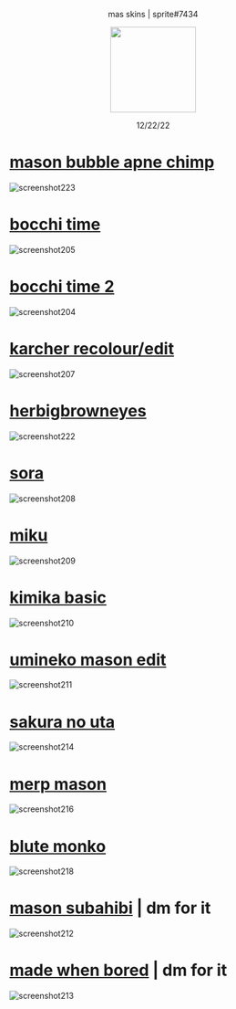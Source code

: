 <p align="center"> mas skins | sprite#7434
<p align="center">
<a href="https://osu.ppy.sh/users/21821366">
  <img src="https://a.ppy.sh/21821366?1669712909.jpeg"  
       width="150"
       height="150"></a>
<p align="center"> 12/22/22

# [mason bubble apne chimp](https://subahibi.s-ul.eu/gC1axeVV)
![screenshot223](https://user-images.githubusercontent.com/115696505/210087334-9e5fabc2-981a-41d6-b772-6b401814aa96.jpg)
  
# [bocchi time](https://subahibi.s-ul.eu/R3oIJKNH)
![screenshot205](https://user-images.githubusercontent.com/115696505/205909438-4f68caad-8698-4aa6-8131-53643b455e92.jpg)

# [bocchi time 2](https://subahibi.s-ul.eu/QtmX3kuD)
![screenshot204](https://user-images.githubusercontent.com/115696505/205910592-41ce4ad2-a605-468a-b805-1d10120e9cb7.jpg)

# [karcher recolour/edit](https://subahibi.s-ul.eu/YVt9IM1d)
![screenshot207](https://user-images.githubusercontent.com/115696505/205911813-82eae1c0-3bc7-4434-bd87-a3aa411b5fa5.jpg)
  
# [herbigbrowneyes](https://subahibi.s-ul.eu/2PfD1ZNk)
![screenshot222](https://user-images.githubusercontent.com/115696505/209139870-db39a278-65c2-415c-a0cc-5524c8b8b1a9.jpg)

# [sora](https://subahibi.s-ul.eu/mB3FI42L)
![screenshot208](https://user-images.githubusercontent.com/115696505/205917038-0b9dc322-f82d-4ac1-acd1-39d8ac5c6234.jpg)

# [miku](https://subahibi.s-ul.eu/OJO75yKw)
![screenshot209](https://user-images.githubusercontent.com/115696505/205918542-d84f1b66-518d-40a0-802e-e041c174ca3e.jpg)

# [kimika basic](https://subahibi.s-ul.eu/5pseQMG8)
![screenshot210](https://user-images.githubusercontent.com/115696505/206012100-c5d16ee2-5edc-43a7-8a6f-64f714b22e3c.jpg)

# [umineko mason edit](https://subahibi.s-ul.eu/fqlDNEVg)
![screenshot211](https://user-images.githubusercontent.com/115696505/206013977-2adced76-7607-475a-8ca8-1735968bce7b.jpg)

# [sakura no uta](https://subahibi.s-ul.eu/ZvMwDDqr)
![screenshot214](https://user-images.githubusercontent.com/115696505/206022960-17c0d3a0-f82d-43b2-beb5-ea26164c2f47.jpg)
  
# [merp mason](https://subahibi.s-ul.eu/M2kgkXtu)
![screenshot216](https://user-images.githubusercontent.com/115696505/206263286-d677aa2e-2c93-4389-9d22-0a6ab7f026cc.jpg)

# [blute monko](https://subahibi.s-ul.eu/M9kcksts)
![screenshot218](https://user-images.githubusercontent.com/115696505/207215010-51dc4cd5-a591-4e6e-952d-5140fc502c2c.jpg)

# [mason subahibi]() | dm for it
![screenshot212](https://user-images.githubusercontent.com/115696505/206018087-d5780a6e-a5e3-463d-86e0-70c9ec35e1ea.jpg)

# [made when bored]() | dm for it
![screenshot213](https://user-images.githubusercontent.com/115696505/206020866-45e6feb5-6bc5-40b5-aff9-b6676d7a8131.jpg)





